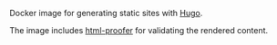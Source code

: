 Docker image for generating static sites with [Hugo](https://gohugo.io/).

The image includes [html-proofer](https://rubygems.org/gems/html-proofer/) for validating the rendered content.
